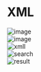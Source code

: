 # XML

![image](https://github.com/MonicaSaeed/XML/assets/101058082/907e908f-4b3a-4ed5-9409-8aebe4305418.PNG)
<br>
![image](https://github.com/MonicaSaeed/XML/assets/101058082/607a0db1-0c4b-4cab-accd-83395a4f1e9a.PNG)
<br>
![xmll](https://github.com/MonicaSaeed/XML/assets/101058082/a4589cce-138f-4d61-bfc9-101086c03765.PNG)
<br>
![search](https://github.com/MonicaSaeed/XML/assets/101058082/c10bb398-ffc9-4bd1-bada-1bfb36084cc4.PNG)
<br>
![result](https://github.com/MonicaSaeed/XML/assets/101058082/d07d5ba4-e9fb-47a1-8a0b-03b67e8d91b5.PNG)
